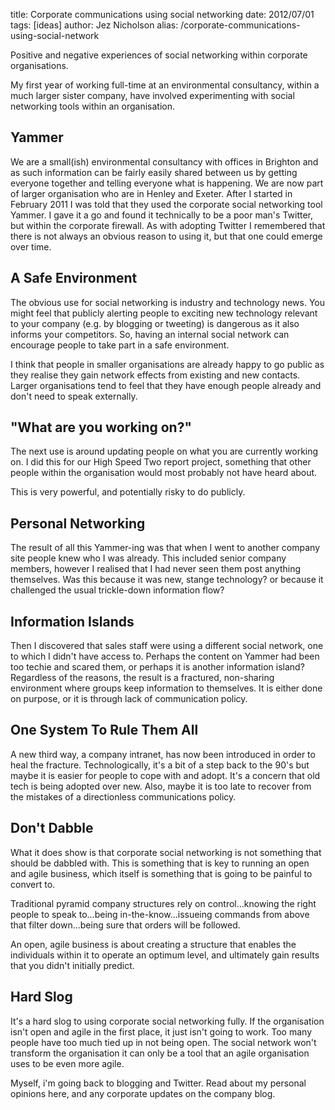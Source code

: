 title: Corporate communications using social networking
date: 2012/07/01
tags: [ideas]
author: Jez Nicholson
alias: /corporate-communications-using-social-network

<p>Positive and negative experiences of social networking within corporate organisations.</p>
<p>My first year of working full-time at an environmental consultancy, within a much larger sister company, have involved experimenting with social networking tools within an organisation.</p>
<h2>Yammer</h2>
<p>We are a small(ish) environmental consultancy with offices in Brighton and as such information can be fairly easily shared between us by getting everyone together and telling everyone what is happening. We are now part of larger organisation who are in Henley and Exeter. After I started in February 2011 I was told that they used the corporate social networking tool Yammer. I gave it a go and found it technically to be a poor man's Twitter, but within the corporate firewall. As with adopting Twitter I remembered that there is not always an obvious reason to using it, but that one could emerge over time.</p>
<h2>A Safe Environment</h2>
<p>The obvious use for social networking is industry and technology news. You might feel that publicly alerting people to exciting new technology relevant to your company (e.g. by blogging or tweeting) is dangerous as it also informs your competitors. So, having an internal social network can encourage people to take part in a safe environment.</p>
<p>I think that people in smaller organisations are already happy to go public as they realise they gain network effects from existing and new contacts. Larger organisations tend to feel that they have enough people already and don't need to speak externally.</p>
<h2>"What are you working on?"</h2>
<p>The next use is around updating people on what you are currently working on. I did this for our High Speed Two report project, something that other people within the organisation would most probably not have heard about.</p>
<p>This is very powerful, and potentially risky to do publicly.</p>
<h2>Personal Networking</h2>
<p>The result of all this Yammer-ing was that when I went to another company site people knew who I was already. This included senior company members, however I realised that I had never seen them post anything themselves. Was this because it was new, stange technology? or because it challenged the usual trickle-down information flow?</p>
<h2>Information Islands</h2>
<p>Then I discovered that sales staff were using a different social network, one to which I didn't have access to. Perhaps the content on Yammer had been too techie and scared them, or perhaps it is another information island? Regardless of the reasons, the result is a fractured, non-sharing environment where groups keep information to themselves. It is either done on purpose, or it is through lack of communication policy.</p>
<h2>One System To Rule Them All</h2>
<p>A new third way, a company intranet, has now been introduced in order to heal the fracture. Technologically, it's a bit of a step back to the 90's but maybe it is easier for people to cope with and adopt. It's a concern that old tech is being adopted over new. Also, maybe it is too late to recover from the mistakes of a directionless communications policy.</p>
<h2>Don't Dabble</h2>
<p>What it does show is that corporate social networking is not something that should be dabbled with. This is something that is key to running an open and agile business, which itself is something that is going to be painful to convert to.</p>
<p>Traditional pyramid company structures rely on control...knowing the right people to speak to...being in-the-know...issueing commands from above that filter down...being sure that orders will be followed.</p>
<p>An open, agile business is about creating a structure that enables the individuals within it to operate an optimum level, and ultimately gain results that you didn't initially predict.</p>
<h2>Hard Slog</h2>
<p>It's a hard slog to using corporate social networking fully. If the organisation isn't open and agile in the first place, it just isn't going to work. Too many people have too much tied up in not being open. The social network won't transform the organisation it can only be a tool that an agile organisation uses to be even more agile.</p>
<p>Myself, i'm going back to blogging and Twitter. Read about my personal opinions here, and any corporate updates on the company blog.</p>
